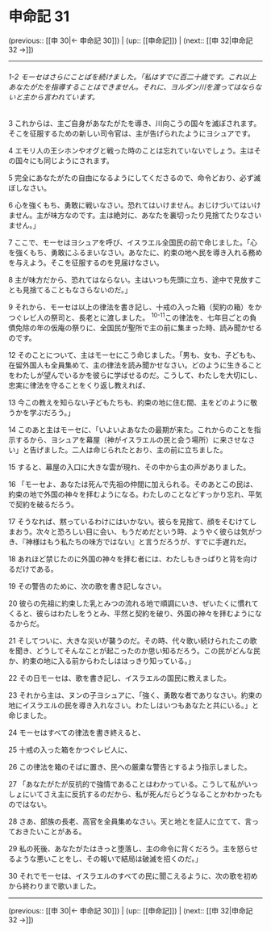 # 申命記 31

(previous:: [[申 30|← 申命記 30]]) | (up:: [[申命記]]) | (next:: [[申 32|申命記 32 →]])

***
###### 1-2 モーセはさらにことばを続けました。「私はすでに百二十歳です。これ以上あなたがたを指導することはできません。それに、ヨルダン川を渡ってはならないと主から言われています。 



3 
これからは、主ご自身があなたがたを導き、川向こうの国々を滅ぼされます。そこを征服するための新しい司令官は、主が告げられたようにヨシュアです。 



4 
エモリ人の王シホンやオグと戦った時のことは忘れていないでしょう。主はその国々にも同じようにされます。 



5 
完全にあなたがたの自由になるようにしてくださるので、命令どおり、必ず滅ぼしなさい。 



6 
心を強くもち、勇敢に戦いなさい。恐れてはいけません。おじけづいてはいけません。主が味方なのです。主は絶対に、あなたを裏切ったり見捨てたりなさいません。」 



7 
ここで、モーセはヨシュアを呼び、イスラエル全国民の前で命じました。「心を強くもち、勇敢にふるまいなさい。あなたに、約束の地へ民を導き入れる務めを与えよう。そこを征服するのを見届けなさい。 



8 
主が味方だから、恐れてはならない。主はいつも先頭に立ち、途中で見放すことも見捨てることもなさらないのだ。」 



9 
それから、モーセは以上の律法を書き記し、十戒の入った箱（契約の箱）をかつぐレビ人の祭司と、長老とに渡しました。 <sup class="versenum">10-11</sup>この律法を、七年目ごとの負債免除の年の仮庵の祭りに、全国民が聖所で主の前に集まった時、読み聞かせるのです。 



12 
そのことについて、主はモーセにこう命じました。「男も、女も、子どもも、在留外国人も全員集めて、主の律法を読み聞かせなさい。どのように生きることをわたしが望んでいるかを彼らに学ばせるのだ。こうして、わたしを大切にし、忠実に律法を守ることをくり返し教えれば、 



13 
今この教えを知らない子どもたちも、約束の地に住む間、主をどのように敬うかを学ぶだろう。」 



14 
このあと主はモーセに、「いよいよあなたの最期が来た。これからのことを指示するから、ヨシュアを幕屋（神がイスラエルの民と会う場所）に来させなさい」と告げました。二人は命じられたとおり、主の前に立ちました。 



15 
すると、幕屋の入口に大きな雲が現れ、その中から主の声がありました。 



16 
「モーセよ、あなたは死んで先祖の仲間に加えられる。そのあとこの民は、約束の地で外国の神々を拝むようになる。わたしのことなどすっかり忘れ、平気で契約を破るだろう。 



17 
そうなれば、黙っているわけにはいかない。彼らを見捨て、顔をそむけてしまおう。次々と恐ろしい目に会い、もうだめだという時、ようやく彼らは気がつき、『神様はもう私たちの味方ではない』と言うだろうが、すでに手遅れだ。 



18 
あれほど禁じたのに外国の神々を拝む者には、わたしもきっぱりと背を向けるだけである。 



19 
その警告のために、次の歌を書き記しなさい。 



20 
彼らの先祖に約束した乳とみつの流れる地で順調にいき、ぜいたくに慣れてくると、彼らはわたしをうとみ、平然と契約を破り、外国の神々を拝むようになるからだ。 



21 
そしてついに、大きな災いが襲うのだ。その時、代々歌い続けられたこの歌を聞き、どうしてそんなことが起こったのか思い知るだろう。この民がどんな民か、約束の地に入る前からわたしははっきり知っている。」 



22 
その日モーセは、歌を書き記し、イスラエルの国民に教えました。 



23 
それから主は、ヌンの子ヨシュアに、「強く、勇敢な者でありなさい。約束の地にイスラエルの民を導き入れなさい。わたしはいつもあなたと共にいる。」と命じました。 



24 
モーセはすべての律法を書き終えると、 



25 
十戒の入った箱をかつぐレビ人に、 



26 
この律法を箱のそばに置き、民への厳粛な警告とするよう指示しました。 



27 
「あなたがたが反抗的で強情であることはわかっている。こうして私がいっしょにいてさえ主に反抗するのだから、私が死んだらどうなることかわかったものではない。 



28 
さあ、部族の長老、高官を全員集めなさい。天と地とを証人に立てて、言っておきたいことがある。 



29 
私の死後、あなたがたはきっと堕落し、主の命令に背くだろう。主を怒らせるような悪いことをし、その報いで結局は破滅を招くのだ。」 



30 
それでモーセは、イスラエルのすべての民に聞こえるように、次の歌を初めから終わりまで歌いました。

***

(previous:: [[申 30|← 申命記 30]]) | (up:: [[申命記]]) | (next:: [[申 32|申命記 32 →]])
